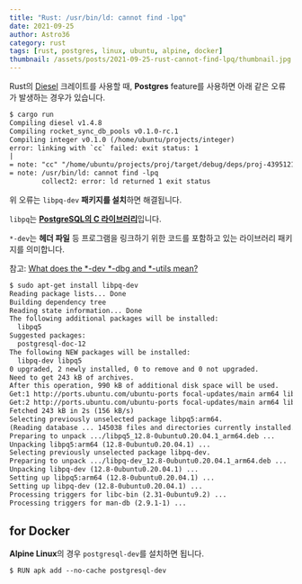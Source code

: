 ```yaml
---
title: "Rust: /usr/bin/ld: cannot find -lpq"
date: 2021-09-25
author: Astro36
category: rust
tags: [rust, postgres, linux, ubuntu, alpine, docker]
thumbnail: /assets/posts/2021-09-25-rust-cannot-find-lpq/thumbnail.jpg
---
```


Rust의 [Diesel](http://diesel.rs/) 크레이트를 사용할 때, **Postgres** feature를 사용하면 아래 같은 오류가 발생하는 경우가 있습니다.

```txt
$ cargo run
Compiling diesel v1.4.8
Compiling rocket_sync_db_pools v0.1.0-rc.1
Compiling integer v0.1.0 (/home/ubuntu/projects/integer)
error: linking with `cc` failed: exit status: 1
|
= note: "cc" "/home/ubuntu/projects/proj/target/debug/deps/proj-4395121d495179f4.10v4c1slo2g386og.rcgu.o" ...
= note: /usr/bin/ld: cannot find -lpq
        collect2: error: ld returned 1 exit status
```

위 오류는 `libpq-dev` **패키지를 설치**하면 해결됩니다.

`libpq`는 [**PostgreSQL의 C 라이브러리**](https://www.postgresql.org/docs/current/libpq.html)입니다.

`*-dev`는 **헤더 파일** 등 프로그램을 링크하기 위한 코드를 포함하고 있는 라이브러리 패키지를 의미합니다.

참고: [What does the *-dev *-dbg and *-utils mean?](https://stackoverflow.com/a/19033644)

```txt
$ sudo apt-get install libpq-dev
Reading package lists... Done
Building dependency tree       
Reading state information... Done
The following additional packages will be installed:
  libpq5
Suggested packages:
  postgresql-doc-12
The following NEW packages will be installed:
  libpq-dev libpq5
0 upgraded, 2 newly installed, 0 to remove and 0 not upgraded.
Need to get 243 kB of archives.
After this operation, 990 kB of additional disk space will be used.
Get:1 http://ports.ubuntu.com/ubuntu-ports focal-updates/main arm64 libpq5 arm64 12.8-0ubuntu0.20.04.1 [110 kB]
Get:2 http://ports.ubuntu.com/ubuntu-ports focal-updates/main arm64 libpq-dev arm64 12.8-0ubuntu0.20.04.1 [133 kB]
Fetched 243 kB in 2s (156 kB/s)   
Selecting previously unselected package libpq5:arm64.
(Reading database ... 145038 files and directories currently installed.)
Preparing to unpack .../libpq5_12.8-0ubuntu0.20.04.1_arm64.deb ...
Unpacking libpq5:arm64 (12.8-0ubuntu0.20.04.1) ...
Selecting previously unselected package libpq-dev.
Preparing to unpack .../libpq-dev_12.8-0ubuntu0.20.04.1_arm64.deb ...
Unpacking libpq-dev (12.8-0ubuntu0.20.04.1) ...
Setting up libpq5:arm64 (12.8-0ubuntu0.20.04.1) ...
Setting up libpq-dev (12.8-0ubuntu0.20.04.1) ...
Processing triggers for libc-bin (2.31-0ubuntu9.2) ...
Processing triggers for man-db (2.9.1-1) ...
```

## for Docker

**Alpine Linux**의 경우 `postgresql-dev`를 설치하면 됩니다.

```txt
$ RUN apk add --no-cache postgresql-dev
```

